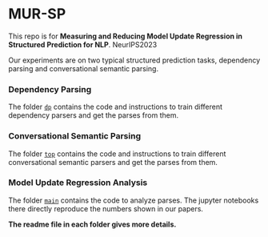 # MUR-SP
This repo is for **Measuring and Reducing Model Update Regression in Structured Prediction for NLP**. NeurIPS2023

Our experiments are on two typical structured prediction tasks, dependency parsing and conversational semantic parsing.

### Dependency Parsing
The folder [`dp`](./dp) contains the code and instructions to train different dependency parsers and get the parses from them.

### Conversational Semantic Parsing
The folder [`top`](./top) contains the code and instructions to train different conversational semantic parsers and get the parses from them.

### Model Update Regression Analysis
The folder [`main`](./main) contains the code to analyze parses. The jupyter notebooks there directly reproduce the numbers shown in our papers.

**The readme file in each folder gives more details.**
